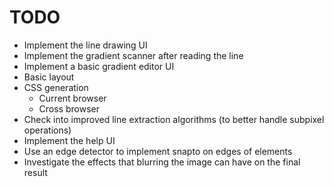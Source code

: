 # TODO
- Implement the line drawing UI
- Implement the gradient scanner after reading the line
- Implement a basic gradient editor UI
- Basic layout
- CSS generation
    - Current browser
    - Cross browser
- Check into improved line extraction algorithms (to better handle subpixel operations)
- Implement the help UI
- Use an edge detector to implement snapto on edges of elements
- Investigate the effects that blurring the image can have on the final result